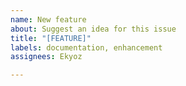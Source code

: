 ```yaml
---
name: New feature
about: Suggest an idea for this issue
title: "[FEATURE]"
labels: documentation, enhancement
assignees: Ekyoz

---
```




